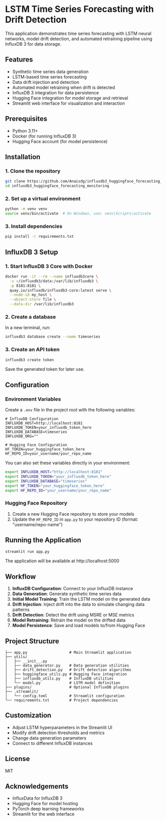 # LSTM Time Series Forecasting with Drift Detection

This application demonstrates time series forecasting with LSTM neural networks, model drift detection, and automated retraining pipeline using InfluxDB 3 for data storage.

## Features

- Synthetic time series data generation
- LSTM-based time series forecasting
- Data drift injection and detection
- Automated model retraining when drift is detected
- InfluxDB 3 integration for data persistence
- Hugging Face integration for model storage and retrieval
- Streamlit web interface for visualization and interaction

## Prerequisites

- Python 3.11+ 
- Docker (for running InfluxDB 3)
- Hugging Face account (for model persistence)

## Installation

### 1. Clone the repository

```bash
git clone https://github.com/Anaisdg/influxdb3_huggingface_forecasting_monitoring.git
cd influxdb3_huggingface_forecasting_monitoring
```

### 2. Set up a virtual environment

```bash
python -m venv venv
source venv/bin/activate  # On Windows, use: venv\Scripts\activate
```

### 3. Install dependencies

```bash
pip install -r requirements.txt
```

## InfluxDB 3 Setup

### 1. Start InfluxDB 3 Core with Docker

```bash
docker run -it --rm --name influxdb3core \
  -v ~/influxdb3/data:/var/lib/influxdb3 \
  -p 8181:8181 \
  quay.io/influxdb/influxdb3-core:latest serve \
  --node-id my_host \
  --object-store file \
  --data-dir /var/lib/influxdb3
```

### 2. Create a database

In a new terminal, run:

```bash
influxdb3 database create --name timeseries
```

### 3. Create an API token

```bash
influxdb3 create token
```

Save the generated token for later use.

## Configuration

### Environment Variables

Create a `.env` file in the project root with the following variables:

```
# InfluxDB Configuration
INFLUXDB_HOST=http://localhost:8181
INFLUXDB_TOKEN=your_influxdb_token_here
INFLUXDB_DATABASE=timeseries
INFLUXDB_ORG=""

# Hugging Face Configuration
HF_TOKEN=your_huggingface_token_here
HF_REPO_ID=your_username/your_repo_name
```

You can also set these variables directly in your environment:

```bash
export INFLUXDB_HOST="http://localhost:8181"
export INFLUXDB_TOKEN="your_influxdb_token_here"
export INFLUXDB_DATABASE="timeseries"
export HF_TOKEN="your_huggingface_token_here"
export HF_REPO_ID="your_username/your_repo_name"
```

### Hugging Face Repository

1. Create a new Hugging Face repository to store your models
2. Update the `HF_REPO_ID` in `app.py` to your repository ID (format: "username/repo-name")

## Running the Application

```bash
streamlit run app.py
```

The application will be available at http://localhost:5000

## Workflow

1. **InfluxDB Configuration**: Connect to your InfluxDB instance
2. **Data Generation**: Generate synthetic time series data
3. **Initial Model Training**: Train the LSTM model on the generated data
4. **Drift Injection**: Inject drift into the data to simulate changing data patterns
5. **Drift Detection**: Detect the drift using MSRE or MSE metrics
6. **Model Retraining**: Retrain the model on the drifted data
7. **Model Persistence**: Save and load models to/from Hugging Face

## Project Structure

```
├── app.py                   # Main Streamlit application
├── utils/
│   ├── __init__.py
│   ├── data_generator.py    # Data generation utilities
│   ├── drift_detection.py   # Drift detection algorithms
│   ├── huggingface_utils.py # Hugging Face integration
│   ├── influxdb_utils.py    # InfluxDB utilities
│   └── model.py             # LSTM model definition
├── plugins/                 # Optional InfluxDB plugins
├── .streamlit/
│   └── config.toml          # Streamlit configuration
└── requirements.txt         # Project dependencies
```

## Customization

- Adjust LSTM hyperparameters in the Streamlit UI
- Modify drift detection thresholds and metrics
- Change data generation parameters
- Connect to different InfluxDB instances

## License

MIT

## Acknowledgements

- InfluxData for InfluxDB 3
- Hugging Face for model hosting
- PyTorch deep learning frameworks
- Streamlit for the web interface
